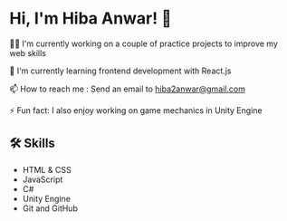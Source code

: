 
# Hi, I'm Hiba Anwar! 👋

👩‍💻 I'm currently working on a couple of practice projects to improve my web skills

🧠 I'm currently learning frontend development with React.js

📫 How to reach me : Send an email to hiba2anwar@gmail.com

⚡️ Fun fact: I also enjoy working on game mechanics in Unity Engine


## 🛠 Skills
 - HTML & CSS
 - JavaScript
 - C#
 - Unity Engine
 - Git and GitHub

